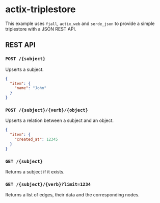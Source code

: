 # actix-triplestore

This example uses `fjall`, `actix_web` and `serde_json` to provide a simple triplestore with a JSON REST API.

## REST API

### `POST /{subject}`

Upserts a subject.

```json
{
  "item": {
    "name": "John"
  }
}
```

### `POST /{subject}/{verb}/{object}`

Upserts a relation between a subject and an object.

```json
{
  "item": {
    "created_at": 12345
  }
}
```

### `GET /{subject}`

Returns a subject if it exists.

### `GET /{subject}/{verb}?limit=1234`

Returns a list of edges, their data and the corresponding nodes.
